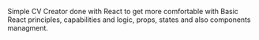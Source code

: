 Simple CV Creator done with React to get more comfortable with Basic React principles, capabilities and logic, props, states and also components managment.
